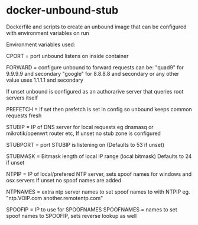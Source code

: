 # docker-unbound-stub
Dockerfile and scripts to create an unbound image that can be configured with environment variables on run

Environment  variables used:

CPORT = port unbound listens on inside container

FORWARD = configure unbound to forward requests can be: 
"quad9" for 9.9.9.9 and secondary
"google" for 8.8.8.8 and secondary
or any other value uses 1.1.1.1 and secondary

If unset unbound is configured as an authorarive server that queries root servers itself

PREFETCH = If set then prefetch is set in config so unbound keeps common requests fresh

STUBIP = IP of DNS server for local requests eg dnsmasq or mikrotik/openwrt router etc,
If unset no stub zone is configured

STUBPORT = port STUBIP is listening on (Defaults to 53 if unset)

STUBMASK = Bitmask length of local IP range (local bitmask) Defaults to 24 if unset

NTPIP = IP of local/prefered NTP server, sets spoof names for windows and osx servers
If unset no spoof names are added 

NTPNAMES = extra ntp server names to set spoof names to with NTPIP
eg. "ntp.VOIP.com another.remotentp.com"

SPOOFIP = IP to use for SPOOFNAMES
SPOOFNAMES = names to set spoof names to SPOOFIP, sets reverse lookup as well
